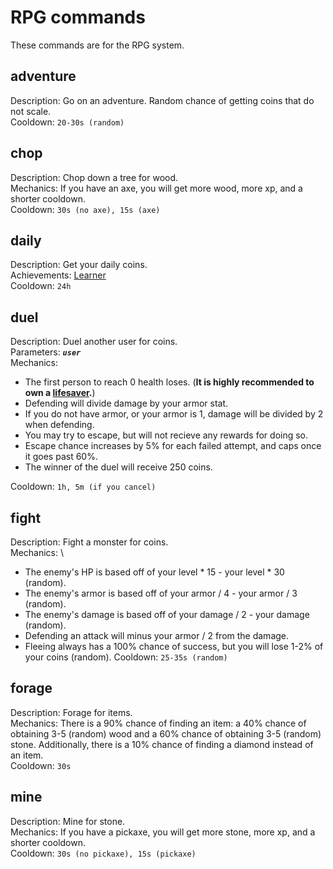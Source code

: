# RPG commands
These commands are for the RPG system.

## adventure
Description: Go on an adventure. Random chance of getting coins that do not scale. \
Cooldown: `20-30s (random)`

## chop
Description: Chop down a tree for wood. \
Mechanics: If you have an axe, you will get more wood, more xp, and a shorter cooldown. \
Cooldown: `30s (no axe), 15s (axe)`

## daily
Description: Get your daily coins. \
Achievements: [Learner](/achievements?id=it-begins) \
Cooldown: `24h`

## duel
Description: Duel another user for coins. \
Parameters: ***`user`*** \
Mechanics:
- The first person to reach 0 health loses. (**It is highly recommended to own a [lifesaver](/docs/items/).**)
- Defending will divide damage by your armor stat.
- If you do not have armor, or your armor is 1, damage will be divided by 2 when defending.
- You may try to escape, but will not recieve any rewards for doing so.
- Escape chance increases by 5% for each failed attempt, and caps once it goes past 60%.
- The winner of the duel will receive 250 coins.

Cooldown: `1h, 5m (if you cancel)`

## fight
Description: Fight a monster for coins. \
Mechanics: \
- The enemy's HP is based off of your level * 15 - your level * 30 (random).
- The enemy's armor is based off of your armor / 4 - your armor / 3 (random).
- The enemy's damage is based off of your damage / 2 - your damage (random).
- Defending an attack will minus your armor / 2 from the damage.
- Fleeing always has a 100% chance of success, but you will lose 1-2% of your coins (random).
Cooldown: `25-35s (random)`

## forage
Description: Forage for items. \
Mechanics: There is a 90% chance of finding an item: a 40% chance of obtaining 3-5 (random) wood and a 60% chance of obtaining 3-5 (random) stone. Additionally, there is a 10% chance of finding a diamond instead of an item. \
Cooldown: `30s`

## mine
Description: Mine for stone. \
Mechanics: If you have a pickaxe, you will get more stone, more xp, and a shorter cooldown. \
Cooldown: `30s (no pickaxe), 15s (pickaxe)`